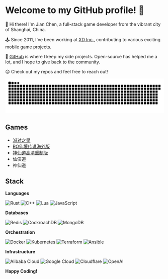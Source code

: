 # Welcome to my GitHub profile! 🥳

🐼 Hi there! I'm Jian Chen, a full-stack game developer from the vibrant city of Shanghai, China.

🕹️ Since 2011, I've been working at [XD Inc.](https://xd.com), contributing to various exciting mobile game projects.

🚀 [GitHub](https://github.com/chensoft) is where I keep my side projects. Open-source has helped me a lot, and I hope to give back to the community.

😊 Check out my repos and feel free to reach out!

![github contribution grid snake animation](https://raw.githubusercontent.com/chensoft/chensoft/output/github-contribution-grid-snake.svg)

## Games

- [派对之星](https://www.taptap.cn/app/202514)
- [RO仙境传说海外版](https://www.taptap.io/app/191499)
- [神仙道高清重制版](https://www.taptap.cn/app/3207)
- 仙侠道
- 神仙道

## Stack

**Languages**

![Rust](https://img.shields.io/badge/Rust-cd6839?style=flat&logo=rust&logoColor=white)
![C++](https://img.shields.io/badge/C++-00599C?style=flat&logo=c%2B%2B&logoColor=white)
![Lua](https://img.shields.io/badge/Lua-2C2D72?style=flat&logo=lua&logoColor=white)
![JavaScript](https://img.shields.io/badge/JavaScript-F7DF1E?style=flat&logo=javascript&logoColor=white)

**Databases**

![Redis](https://img.shields.io/badge/Redis-DC382D?style=flat&logo=redis&logoColor=white)
![CockroachDB](https://img.shields.io/badge/CockroachDB-6933FF?style=flat&logo=cockroachlabs&logoColor=white)
![MongoDB](https://img.shields.io/badge/MongoDB-47A248?style=flat&logo=mongodb&logoColor=white)

**Orchestration**

![Docker](https://img.shields.io/badge/Docker-2496ED?style=flat&logo=docker&logoColor=white)
![Kubernetes](https://img.shields.io/badge/Kubernetes-326CE5?style=flat&logo=kubernetes&logoColor=white)
![Terraform](https://img.shields.io/badge/Terraform-623CE4?style=flat&logo=terraform&logoColor=white)
![Ansible](https://img.shields.io/badge/Ansible-EE0000?style=flat&logo=ansible&logoColor=white)

**Infrastructure**

![Alibaba Cloud](https://img.shields.io/badge/Alibaba%20Cloud-FF6A00?style=flat&logo=alibabacloud&logoColor=white)
![Google Cloud](https://img.shields.io/badge/Google%20Cloud-4285F4?style=flat&logo=googlecloud&logoColor=white)
![Cloudflare](https://img.shields.io/badge/Cloudflare-F38020?style=flat&logo=cloudflare&logoColor=white)
![OpenAI](https://img.shields.io/badge/OpenAI-412991?style=flat&logo=openai&logoColor=white)

**Happy Coding!**
